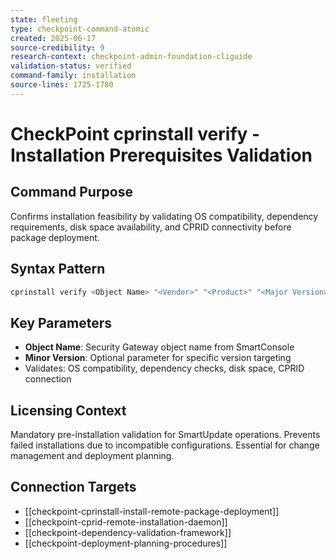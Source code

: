 ```yaml
---
state: fleeting
type: checkpoint-command-atomic
created: 2025-06-17
source-credibility: 9
research-context: checkpoint-admin-foundation-cliguide
validation-status: verified
command-family: installation
source-lines: 1725-1780
---
```


# CheckPoint cprinstall verify - Installation Prerequisites Validation

## Command Purpose
Confirms installation feasibility by validating OS compatibility, dependency requirements, disk space availability, and CPRID connectivity before package deployment.

## Syntax Pattern
```bash
cprinstall verify <Object Name> "<Vendor>" "<Product>" "<Major Version>" ["<Minor Version>"]
```

## Key Parameters
- **Object Name**: Security Gateway object name from SmartConsole
- **Minor Version**: Optional parameter for specific version targeting
- Validates: OS compatibility, dependency checks, disk space, CPRID connection

## Licensing Context
Mandatory pre-installation validation for SmartUpdate operations. Prevents failed installations due to incompatible configurations. Essential for change management and deployment planning.

## Connection Targets
- [[checkpoint-cprinstall-install-remote-package-deployment]]
- [[checkpoint-cprid-remote-installation-daemon]]
- [[checkpoint-dependency-validation-framework]]
- [[checkpoint-deployment-planning-procedures]]